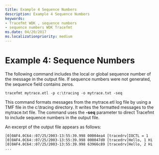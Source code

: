 ```yaml
---
title: Example 4 Sequence Numbers
description: Example 4 Sequence Numbers
keywords:
- Tracefmt WDK , sequence numbers
- sequence numbers WDK Tracefmt
ms.date: 04/20/2017
ms.localizationpriority: medium
---
```


# Example 4: Sequence Numbers


The following command includes the local or global sequence number of the message in the output file. If sequence numbers were not generated, the sequence field contains zeros.

```
tracefmt mytrace.etl -p c:\tracing -o mytrace.txt -seq
```

This command formats messages from the mytrace.etl log file by using a TMF file in the c:\\tracing directory. It writes the formatted messages to the mytrace.txt file. The command uses the **-seq** parameter to direct Tracefmt to include sequence numbers in the output file.

An excerpt of the output file appears as follows:

```text
[0]0AF4.0C64::07/25/2003-13:55:39.998 00004ea4 [tracedrv]IOCTL = 1
[0]0AF4.0C64::07/25/2003-13:55:39.998 000047d0 [tracedrv]Hello, 1 Hi
[0]0AF4.0C64::07/25/2003-13:55:39.998 63966c89 [tracedrv]Hello, 2 Hi
...
```
